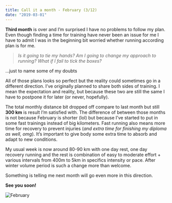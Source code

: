 ```yaml
---
title: Call it a month - February (3/12)
date: "2019-03-01"
---
```

**Third month** is over and I’m surprised I have no problems to follow my plan. Even though finding a time for training have never been an issue for me I have to admit I was in the beginning bit worried whether running according plan is for me. 

> <i>Is it going to tie my hands? Am I going to change my approach to running? What if I fail to tick the boxes?</i>

...just to name some of my doubts

All of those plans looks so perfect but the reality could sometimes go in a different direction. I’ve originally planned to share both sides of training. I mean the expectation and reality, but because these two are still the same I have to postpone it for later (or never, hopefully).

The total monthly distance bit dropped off compare to last month but still **300 km** is result I’m satisfied with. The difference of between those months is not because February is shorter (lol) but because I’ve started to put in some fast trainings instead of big kilometers. Fast running also means more time for recovery to prevent injuries (<i>and extra time for finishing my diploma as well, omg</i>). It’s important to give body some extra time to absorb and adapt to new conditions.

My usual week is now around 80-90 km with one day rest, one day recovery running and the rest is combination of easy to moderate effort + various intervals from 400m to 5km in specifics intensity or pace. After winter volume period is such a change more than welcome. 

Something is telling me next month will go even more in this direction.

**See you soon!**

![February](february.png)